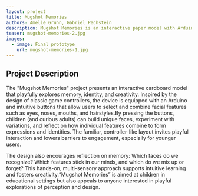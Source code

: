```yaml
---
layout: project
title: Mugshot Memories
authors: Amelie Gruhn, Gabriel Pechstein
description: Mugshot Memories is an interactive paper model with Arduino that lets users build faces by pressing buttons to combine different features. Playful and intuitive, it explores memory, identity, and creativity – designed especially for children.
teaser: mugshot-memories-2.jpg
images:
  - image: Final prototype
    url: mugshot-memories-1.jpg
---
```


## Project Description

The "Mugshot Memories" project presents an interactive cardboard model that playfully explores memory, identity, and creativity. Inspired by the design of classic game controllers, the device is equipped with an Arduino and intuitive buttons that allow users to select and combine facial features such as eyes, noses, mouths, and hairstyles.By pressing the buttons, children (and curious adults) can build unique faces, experiment with variations, and reflect on how individual features combine to form expressions and identities. The familiar, controller-like layout invites playful interaction and lowers barriers to engagement, especially for younger users.

The design also encourages reflection on memory: Which faces do we recognize? Which features stick in our minds, and which do we mix up or forget? This hands-on, multi-sensory approach supports intuitive learning and fosters creativity.“Mugshot Memories” is aimed at children in educational settings but also appeals to anyone interested in playful explorations of perception and design.